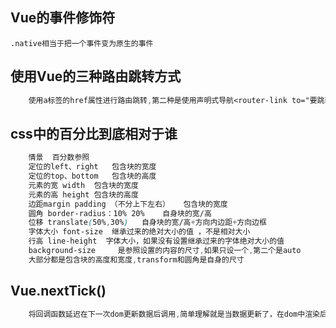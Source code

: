 ## Vue的事件修饰符
    .native相当于把一个事件变为原生的事件
## 使用Vue的三种路由跳转方式
```css
    使用a标签的href属性进行路由跳转,第二种是使用声明式导航<router-link to="要跳转的地址">里面的内容</router-link>, 第三种是编程式导航<div @click="$router.push("路由地址")">里面的内容`</div>
```
## css中的百分比到底相对于谁
```css
    情景	百分数参照
    定位的left、right	包含块的宽度
    定位的top、bottom	包含块的高度
    元素的宽 width	包含块的宽度
    元素的高 height	包含块的高度
    边距margin padding （不分上下左右）	包含块的宽度
    圆角 border-radius：10% 20%	自身块的宽/高
    位移 translate(50%,30%)	自身块的宽/高+方向内边距+方向边框
    字体大小 font-size	继承过来的绝对大小的值 ，不是相对大小
    行高 line-height	字体大小，如果没有设置继承过来的字体绝对大小的值
    background-size     是参照设置的内容的尺寸,如果只设一个,第二个是auto
    大部分都是包含块的高度和宽度,transform和圆角是自身的尺寸
```
## Vue.nextTick()
```css
    将回调函数延迟在下一次dom更新数据后调用,简单理解就是当数据更新了，在dom中渲染后，自动执行该函数
```